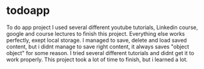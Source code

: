 # todoapp
To do app project
I used several different youtube tutorials, Linkedin course, google and course lectures to finish this project.
Everything else works perfectly, exept local storage. I managed to save, delete and load saved content, but i didnt manage to save right content, it always saves "object object" for some reason. I tried several different tutorials and didnt get it to work properly. This project took a lot of time to finish, but i learned a lot.
